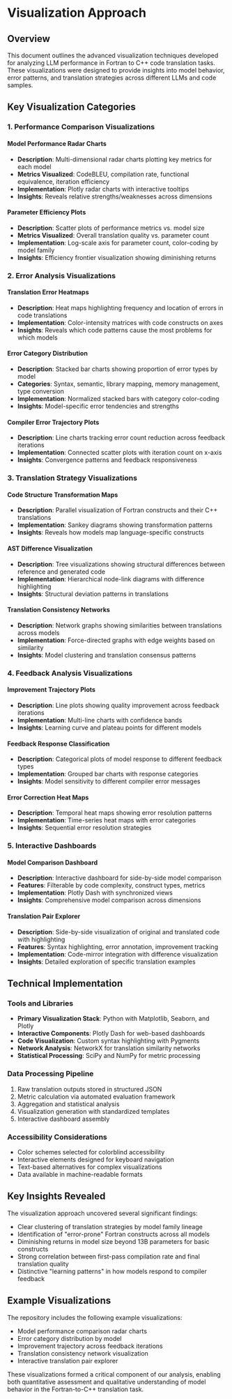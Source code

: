 # Visualization Approach

## Overview
This document outlines the advanced visualization techniques developed for analyzing LLM performance in Fortran to C++ code translation tasks. These visualizations were designed to provide insights into model behavior, error patterns, and translation strategies across different LLMs and code samples.

## Key Visualization Categories

### 1. Performance Comparison Visualizations

#### Model Performance Radar Charts
- **Description**: Multi-dimensional radar charts plotting key metrics for each model
- **Metrics Visualized**: CodeBLEU, compilation rate, functional equivalence, iteration efficiency
- **Implementation**: Plotly radar charts with interactive tooltips
- **Insights**: Reveals relative strengths/weaknesses across dimensions

#### Parameter Efficiency Plots
- **Description**: Scatter plots of performance metrics vs. model size
- **Metrics Visualized**: Overall translation quality vs. parameter count
- **Implementation**: Log-scale axis for parameter count, color-coding by model family
- **Insights**: Efficiency frontier visualization showing diminishing returns

### 2. Error Analysis Visualizations

#### Translation Error Heatmaps
- **Description**: Heat maps highlighting frequency and location of errors in code translations
- **Implementation**: Color-intensity matrices with code constructs on axes
- **Insights**: Reveals which code patterns cause the most problems for which models

#### Error Category Distribution
- **Description**: Stacked bar charts showing proportion of error types by model
- **Categories**: Syntax, semantic, library mapping, memory management, type conversion
- **Implementation**: Normalized stacked bars with category color-coding
- **Insights**: Model-specific error tendencies and strengths

#### Compiler Error Trajectory Plots
- **Description**: Line charts tracking error count reduction across feedback iterations
- **Implementation**: Connected scatter plots with iteration count on x-axis
- **Insights**: Convergence patterns and feedback responsiveness

### 3. Translation Strategy Visualizations

#### Code Structure Transformation Maps
- **Description**: Parallel visualization of Fortran constructs and their C++ translations
- **Implementation**: Sankey diagrams showing transformation patterns
- **Insights**: Reveals how models map language-specific constructs

#### AST Difference Visualization
- **Description**: Tree visualizations showing structural differences between reference and generated code
- **Implementation**: Hierarchical node-link diagrams with difference highlighting
- **Insights**: Structural deviation patterns in translations

#### Translation Consistency Networks
- **Description**: Network graphs showing similarities between translations across models
- **Implementation**: Force-directed graphs with edge weights based on similarity
- **Insights**: Model clustering and translation consensus patterns

### 4. Feedback Analysis Visualizations

#### Improvement Trajectory Plots
- **Description**: Line plots showing quality improvement across feedback iterations
- **Implementation**: Multi-line charts with confidence bands
- **Insights**: Learning curve and plateau points for different models

#### Feedback Response Classification
- **Description**: Categorical plots of model response to different feedback types
- **Implementation**: Grouped bar charts with response categories
- **Insights**: Model sensitivity to different compiler error messages

#### Error Correction Heat Maps
- **Description**: Temporal heat maps showing error resolution patterns
- **Implementation**: Time-series heat maps with error categories
- **Insights**: Sequential error resolution strategies

### 5. Interactive Dashboards

#### Model Comparison Dashboard
- **Description**: Interactive dashboard for side-by-side model comparison
- **Features**: Filterable by code complexity, construct types, metrics
- **Implementation**: Plotly Dash with synchronized views
- **Insights**: Comprehensive model comparison across dimensions

#### Translation Pair Explorer
- **Description**: Side-by-side visualization of original and translated code with highlighting
- **Features**: Syntax highlighting, error annotation, improvement tracking
- **Implementation**: Code-mirror integration with difference visualization
- **Insights**: Detailed exploration of specific translation examples

## Technical Implementation

### Tools and Libraries
- **Primary Visualization Stack**: Python with Matplotlib, Seaborn, and Plotly
- **Interactive Components**: Plotly Dash for web-based dashboards
- **Code Visualization**: Custom syntax highlighting with Pygments
- **Network Analysis**: NetworkX for translation similarity networks
- **Statistical Processing**: SciPy and NumPy for metric processing

### Data Processing Pipeline
1. Raw translation outputs stored in structured JSON
2. Metric calculation via automated evaluation framework
3. Aggregation and statistical analysis
4. Visualization generation with standardized templates
5. Interactive dashboard assembly

### Accessibility Considerations
- Color schemes selected for colorblind accessibility
- Interactive elements designed for keyboard navigation
- Text-based alternatives for complex visualizations
- Data available in machine-readable formats

## Key Insights Revealed

The visualization approach uncovered several significant findings:
- Clear clustering of translation strategies by model family lineage
- Identification of "error-prone" Fortran constructs across all models
- Diminishing returns in model size beyond 13B parameters for basic constructs
- Strong correlation between first-pass compilation rate and final translation quality
- Distinctive "learning patterns" in how models respond to compiler feedback

## Example Visualizations

The repository includes the following example visualizations:
- Model performance comparison radar charts
- Error category distribution by model
- Improvement trajectory across feedback iterations
- Translation consistency network visualization
- Interactive translation pair explorer

These visualizations formed a critical component of our analysis, enabling both quantitative assessment and qualitative understanding of model behavior in the Fortran-to-C++ translation task.
